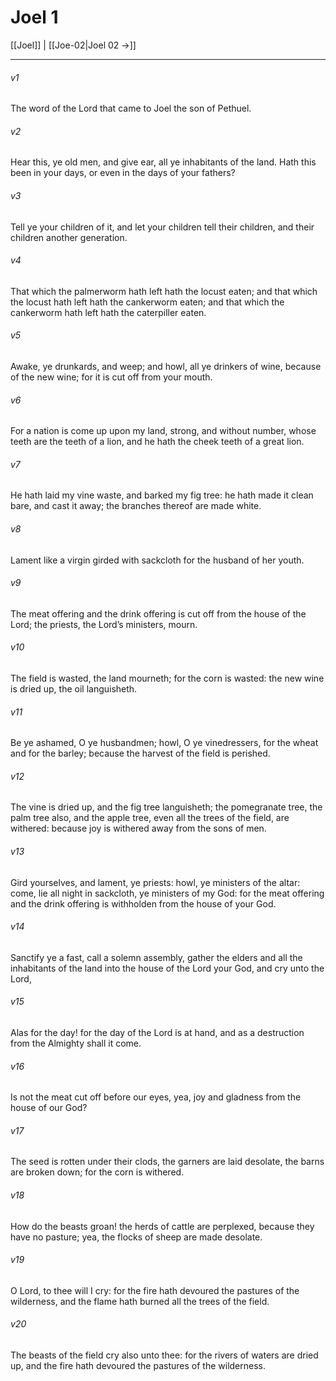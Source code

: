 # Joel 1

[[Joel]] | [[Joe-02|Joel 02 →]]
***

###### v1
The word of the Lord that came to Joel the son of Pethuel.
###### v2
Hear this, ye old men, and give ear, all ye inhabitants of the land. Hath this been in your days, or even in the days of your fathers?
###### v3
Tell ye your children of it, and let your children tell their children, and their children another generation.
###### v4
That which the palmerworm hath left hath the locust eaten; and that which the locust hath left hath the cankerworm eaten; and that which the cankerworm hath left hath the caterpiller eaten.
###### v5
Awake, ye drunkards, and weep; and howl, all ye drinkers of wine, because of the new wine; for it is cut off from your mouth.
###### v6
For a nation is come up upon my land, strong, and without number, whose teeth are the teeth of a lion, and he hath the cheek teeth of a great lion.
###### v7
He hath laid my vine waste, and barked my fig tree: he hath made it clean bare, and cast it away; the branches thereof are made white.
###### v8
Lament like a virgin girded with sackcloth for the husband of her youth.
###### v9
The meat offering and the drink offering is cut off from the house of the Lord; the priests, the Lord’s ministers, mourn.
###### v10
The field is wasted, the land mourneth; for the corn is wasted: the new wine is dried up, the oil languisheth.
###### v11
Be ye ashamed, O ye husbandmen; howl, O ye vinedressers, for the wheat and for the barley; because the harvest of the field is perished.
###### v12
The vine is dried up, and the fig tree languisheth; the pomegranate tree, the palm tree also, and the apple tree, even all the trees of the field, are withered: because joy is withered away from the sons of men.
###### v13
Gird yourselves, and lament, ye priests: howl, ye ministers of the altar: come, lie all night in sackcloth, ye ministers of my God: for the meat offering and the drink offering is withholden from the house of your God.
###### v14
Sanctify ye a fast, call a solemn assembly, gather the elders and all the inhabitants of the land into the house of the Lord your God, and cry unto the Lord,
###### v15
Alas for the day! for the day of the Lord is at hand, and as a destruction from the Almighty shall it come.
###### v16
Is not the meat cut off before our eyes, yea, joy and gladness from the house of our God?
###### v17
The seed is rotten under their clods, the garners are laid desolate, the barns are broken down; for the corn is withered.
###### v18
How do the beasts groan! the herds of cattle are perplexed, because they have no pasture; yea, the flocks of sheep are made desolate.
###### v19
O Lord, to thee will I cry: for the fire hath devoured the pastures of the wilderness, and the flame hath burned all the trees of the field.
###### v20
The beasts of the field cry also unto thee: for the rivers of waters are dried up, and the fire hath devoured the pastures of the wilderness. 
